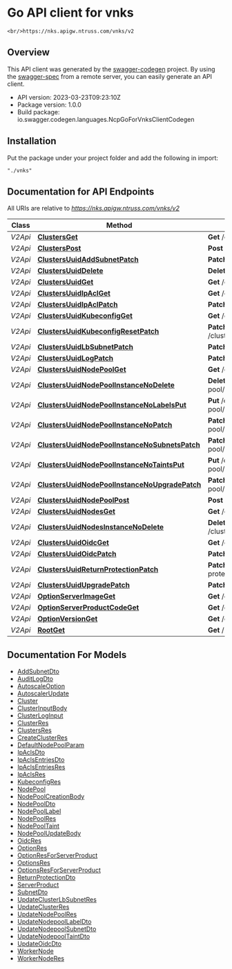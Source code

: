 # Go API client for vnks

    <br/>https://nks.apigw.ntruss.com/vnks/v2

## Overview
This API client was generated by the [swagger-codegen](https://github.com/swagger-api/swagger-codegen) project.  By using the [swagger-spec](https://github.com/swagger-api/swagger-spec) from a remote server, you can easily generate an API client.

- API version: 2023-03-23T09:23:10Z
- Package version: 1.0.0
- Build package: io.swagger.codegen.languages.NcpGoForVnksClientCodegen

## Installation
Put the package under your project folder and add the following in import:
```
"./vnks"
```

## Documentation for API Endpoints

All URIs are relative to *https://nks.apigw.ntruss.com/vnks/v2*

Class | Method | HTTP request | Description
------------ | ------------- | ------------- | -------------
*V2Api* | [**ClustersGet**](docs/V2Api.md#clustersget) | **Get** /clusters | 
*V2Api* | [**ClustersPost**](docs/V2Api.md#clusterspost) | **Post** /clusters | 
*V2Api* | [**ClustersUuidAddSubnetPatch**](docs/V2Api.md#clustersuuidaddsubnetpatch) | **Patch** /clusters/{uuid}/add-subnet | 
*V2Api* | [**ClustersUuidDelete**](docs/V2Api.md#clustersuuiddelete) | **Delete** /clusters/{uuid} | 
*V2Api* | [**ClustersUuidGet**](docs/V2Api.md#clustersuuidget) | **Get** /clusters/{uuid} | 
*V2Api* | [**ClustersUuidIpAclGet**](docs/V2Api.md#clustersuuidipaclget) | **Get** /clusters/{uuid}/ip-acl | 
*V2Api* | [**ClustersUuidIpAclPatch**](docs/V2Api.md#clustersuuidipaclpatch) | **Patch** /clusters/{uuid}/ip-acl | 
*V2Api* | [**ClustersUuidKubeconfigGet**](docs/V2Api.md#clustersuuidkubeconfigget) | **Get** /clusters/{uuid}/kubeconfig | 
*V2Api* | [**ClustersUuidKubeconfigResetPatch**](docs/V2Api.md#clustersuuidkubeconfigresetpatch) | **Patch** /clusters/{uuid}/kubeconfig/reset | 
*V2Api* | [**ClustersUuidLbSubnetPatch**](docs/V2Api.md#clustersuuidlbsubnetpatch) | **Patch** /clusters/{uuid}/lb-subnet | 
*V2Api* | [**ClustersUuidLogPatch**](docs/V2Api.md#clustersuuidlogpatch) | **Patch** /clusters/{uuid}/log | 
*V2Api* | [**ClustersUuidNodePoolGet**](docs/V2Api.md#clustersuuidnodepoolget) | **Get** /clusters/{uuid}/node-pool | 
*V2Api* | [**ClustersUuidNodePoolInstanceNoDelete**](docs/V2Api.md#clustersuuidnodepoolinstancenodelete) | **Delete** /clusters/{uuid}/node-pool/{instanceNo} | 
*V2Api* | [**ClustersUuidNodePoolInstanceNoLabelsPut**](docs/V2Api.md#clustersuuidnodepoolinstancenolabelsput) | **Put** /clusters/{uuid}/node-pool/{instanceNo}/labels | 
*V2Api* | [**ClustersUuidNodePoolInstanceNoPatch**](docs/V2Api.md#clustersuuidnodepoolinstancenopatch) | **Patch** /clusters/{uuid}/node-pool/{instanceNo} | 
*V2Api* | [**ClustersUuidNodePoolInstanceNoSubnetsPatch**](docs/V2Api.md#clustersuuidnodepoolinstancenosubnetspatch) | **Patch** /clusters/{uuid}/node-pool/{instanceNo}/subnets | 
*V2Api* | [**ClustersUuidNodePoolInstanceNoTaintsPut**](docs/V2Api.md#clustersuuidnodepoolinstancenotaintsput) | **Put** /clusters/{uuid}/node-pool/{instanceNo}/taints | 
*V2Api* | [**ClustersUuidNodePoolInstanceNoUpgradePatch**](docs/V2Api.md#clustersuuidnodepoolinstancenoupgradepatch) | **Patch** /clusters/{uuid}/node-pool/{instanceNo}/upgrade | 
*V2Api* | [**ClustersUuidNodePoolPost**](docs/V2Api.md#clustersuuidnodepoolpost) | **Post** /clusters/{uuid}/node-pool | 
*V2Api* | [**ClustersUuidNodesGet**](docs/V2Api.md#clustersuuidnodesget) | **Get** /clusters/{uuid}/nodes | 
*V2Api* | [**ClustersUuidNodesInstanceNoDelete**](docs/V2Api.md#clustersuuidnodesinstancenodelete) | **Delete** /clusters/{uuid}/nodes/{instanceNo} | 
*V2Api* | [**ClustersUuidOidcGet**](docs/V2Api.md#clustersuuidoidcget) | **Get** /clusters/{uuid}/oidc | 
*V2Api* | [**ClustersUuidOidcPatch**](docs/V2Api.md#clustersuuidoidcpatch) | **Patch** /clusters/{uuid}/oidc | 
*V2Api* | [**ClustersUuidReturnProtectionPatch**](docs/V2Api.md#clustersuuidreturnprotectionpatch) | **Patch** /clusters/{uuid}/return-protection | 
*V2Api* | [**ClustersUuidUpgradePatch**](docs/V2Api.md#clustersuuidupgradepatch) | **Patch** /clusters/{uuid}/upgrade | 
*V2Api* | [**OptionServerImageGet**](docs/V2Api.md#optionserverimageget) | **Get** /option/server-image | 
*V2Api* | [**OptionServerProductCodeGet**](docs/V2Api.md#optionserverproductcodeget) | **Get** /option/server-product-code | 
*V2Api* | [**OptionVersionGet**](docs/V2Api.md#optionversionget) | **Get** /option/version | 
*V2Api* | [**RootGet**](docs/V2Api.md#rootget) | **Get** / | 


## Documentation For Models

 - [AddSubnetDto](docs/AddSubnetDto.md)
 - [AuditLogDto](docs/AuditLogDto.md)
 - [AutoscaleOption](docs/AutoscaleOption.md)
 - [AutoscalerUpdate](docs/AutoscalerUpdate.md)
 - [Cluster](docs/Cluster.md)
 - [ClusterInputBody](docs/ClusterInputBody.md)
 - [ClusterLogInput](docs/ClusterLogInput.md)
 - [ClusterRes](docs/ClusterRes.md)
 - [ClustersRes](docs/ClustersRes.md)
 - [CreateClusterRes](docs/CreateClusterRes.md)
 - [DefaultNodePoolParam](docs/DefaultNodePoolParam.md)
 - [IpAclsDto](docs/IpAclsDto.md)
 - [IpAclsEntriesDto](docs/IpAclsEntriesDto.md)
 - [IpAclsEntriesRes](docs/IpAclsEntriesRes.md)
 - [IpAclsRes](docs/IpAclsRes.md)
 - [KubeconfigRes](docs/KubeconfigRes.md)
 - [NodePool](docs/NodePool.md)
 - [NodePoolCreationBody](docs/NodePoolCreationBody.md)
 - [NodePoolDto](docs/NodePoolDto.md)
 - [NodePoolLabel](docs/NodePoolLabel.md)
 - [NodePoolRes](docs/NodePoolRes.md)
 - [NodePoolTaint](docs/NodePoolTaint.md)
 - [NodePoolUpdateBody](docs/NodePoolUpdateBody.md)
 - [OidcRes](docs/OidcRes.md)
 - [OptionRes](docs/OptionRes.md)
 - [OptionResForServerProduct](docs/OptionResForServerProduct.md)
 - [OptionsRes](docs/OptionsRes.md)
 - [OptionsResForServerProduct](docs/OptionsResForServerProduct.md)
 - [ReturnProtectionDto](docs/ReturnProtectionDto.md)
 - [ServerProduct](docs/ServerProduct.md)
 - [SubnetDto](docs/SubnetDto.md)
 - [UpdateClusterLbSubnetRes](docs/UpdateClusterLbSubnetRes.md)
 - [UpdateClusterRes](docs/UpdateClusterRes.md)
 - [UpdateNodePoolRes](docs/UpdateNodePoolRes.md)
 - [UpdateNodepoolLabelDto](docs/UpdateNodepoolLabelDto.md)
 - [UpdateNodepoolSubnetDto](docs/UpdateNodepoolSubnetDto.md)
 - [UpdateNodepoolTaintDto](docs/UpdateNodepoolTaintDto.md)
 - [UpdateOidcDto](docs/UpdateOidcDto.md)
 - [WorkerNode](docs/WorkerNode.md)
 - [WorkerNodeRes](docs/WorkerNodeRes.md)

